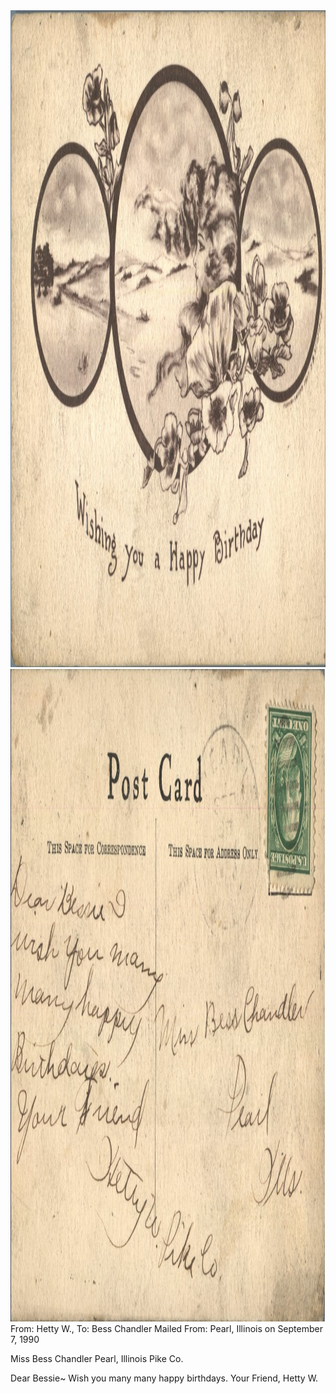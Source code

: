 <html><body><img class="alignnone size-full wp-image-1329" src="/wp-content/uploads/2014/06/postcard-2014-20140613_14055886_0582.jpg" alt="postcard-2014-20140613_14055886_0582" width="1511" height="1051"> <img class="alignnone size-full wp-image-1330" src="/wp-content/uploads/2014/06/postcard-2014-20140613_14060695_0583.jpg" alt="postcard-2014-20140613_14060695_0583" width="1545" height="1044">From: Hetty W., To: Bess Chandler
Mailed From: Pearl, Illinois on September 7, 1990

Miss Bess Chandler
Pearl, Illinois
Pike Co.

Dear Bessie~
Wish you many many happy birthdays.
Your Friend,
Hetty W.</body></html>